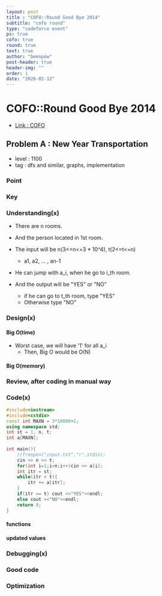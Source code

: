 ```yaml
---
layout: post
title : "COFO::Round Good Bye 2014"
subtitle: "cofo round"
type: "codeforce event"
ps: true
cofo: true
round: true
text: true
author: "beenpow"
post-header: true
header-img: ""
order: 1
date: "2020-02-12"
---
```


# COFO::Round Good Bye 2014
- [Link : COFO](https://codeforces.com/contest/500/problem/A)

## Problem A : New Year Transportation

- level : 1100
- tag : dfs and similar, graphs, implementation

### Point

### Key

### Understanding(x)

- There are n rooms.
- And the person located in 1st room.
- The input will be n(3<=n<=3 * 10^4), t(2<=t<=n)
  - a1, a2, ... , an-1

- He can jump with a_i, when he go to i_th room.
- And the output will be "YES" or "NO"
  - if he can go to t_th room, type "YES"
  - Otherwise type "NO"


### Design(x)

#### Big O(time)
- Worst case, we will have '1' for all a_i
  - Then, Big O would be O(N)

#### Big O(memory)

### Review, after coding in manual way

### Code(x)

```cpp
#include<iostream>
#include<cstdio>
const int MAXN = 3*10000+1;
using namespace std;
int st = 1, n, t;
int a[MAXN];
 
int main(){
	//freopen("input.txt","r",stdin);
	cin >> n >> t;
	for(int i=1;i<n;i++)cin >> a[i];
	int itr = st;
	while(itr < t){
		itr += a[itr];
	}
	if(itr == t) cout <<"YES"<<endl;
	else cout <<"NO"<<endl;
	return 0;
}
```


#### functions

#### updated values

### Debugging(x)

### Good code

### Optimization
